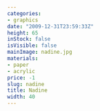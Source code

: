 ```yaml
---
categories:
- graphics
date: "2009-12-31T23:59:33Z"
height: 65
inStock: false
isVisible: false
mainImage: nadine.jpg
materials:
- paper
- acrylic
price: -1
slug: nadine
title: Nadine
width: 40
---
```


